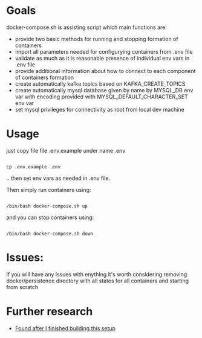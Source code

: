 # Goals

docker-compose.sh is assisting script which main functions are:

- provide two basic methods for running and stopping formation of containers
- import all parameters needed for configurying containers from .env file
- validate as much as it is reasonable presence of individual env vars in .env file
- provide additional information about how to connect to each component of containers formation
- create automatically kafka topics based on KAFKA_CREATE_TOPICS
- create automatically mysql database given by name by MYSQL_DB env var with encoding provided with MYSQL_DEFAULT_CHARACTER_SET env var
- set mysql privileges for connectivity as root from local dev machine

# Usage

just copy file file .env.example under name .env

```

cp .env.example .env

```

.. then set env vars as needed in .env file.

Then simply run containers using:

```

/bin/bash docker-compose.sh up

```

and you can stop containers using:

```

/bin/bash docker-compose.sh down

```

# Issues:

If you will have any issues with enything it's worth considering removing docker/persistence directory with all states for all containers and starting from scratch

# Further research

- [Found after I finished building this setup](https://developer.confluent.io/quickstart/kafka-docker/)
